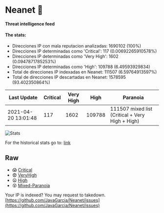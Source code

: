 # Neanet :hocho:
#### Threat intelligence feed
#### The stats:

- Direcciones IP con mala reputacion analizadas: 1690102 (100%)
- Direcciones IP determinadas como 'Critical':  117 (0.00692265910578%)
- Direcciones IP determinadas como 'Very High':  1602 (0.0947871785253%)
- Direcciones IP determinadas como 'High':  109788 (6.49593929834)
- Total de direcciones IP indexadas en Neanet:  111507 (6.59764913597%)
- Total de direcciones IP descartadas en Neanet:  1578595 (93.402350864%)

| Last Update | Critical | Very High | High | Paranoia |
| --- | --- | --- | --- | --- |
| 2021-04-20 13:01:48 | 117 | 1602 | 109788 | 111507 mixed list (Critical + Very High + High)|

![Stats](https://docs.google.com/spreadsheets/d/e/2PACX-1vSnaNMIXVabIpDJjufMlzH7poXnshF3mgd8Is1g9ytUEzVsP5my4Trn8f-xkoLLQ38xpL3HtmUexLo6/pubchart?oid=501124687&format=image)

For the historical stats go to: [link](/stats.csv)
## Raw
- :scream: [Critical](https://raw.githubusercontent.com/JavaGarcia/Neanet/master/blacklists/neanet_critical.txt)
- :fearful: [VeryHigh](https://raw.githubusercontent.com/JavaGarcia/Neanet/master/blacklists/neanet_veryHigh.txtt)
- :frowning: [High](https://raw.githubusercontent.com/JavaGarcia/Neanet/master/blacklists/neanet_high.txt)
- :dizzy_face: [Mixed-Paranoia](https://raw.githubusercontent.com/JavaGarcia/Neanet/master/blacklists/neanet_all.txt)


Your IP is indexed? You may request to takedown. [https://github.com/JavaGarcia/Neanet/issues](https://github.com/JavaGarcia/Neanet/issues)
































































































































































































































































































































































































































































































































































































































































































































































































































































































































































































































































































































































































































































































































































































































































































































































































































































































































































































































































































































































































































































































































































































































































































































































































































































































































































































































































































































































































































































































































































































































































































































































































































































































































































































































































































































































































































































































































































































































































































































































































































































































































































































































































































































































































































































































































































































































































































































































































































































































































































































































































































































































































































































































































































































































































































































































































































































































































































































































































































































































